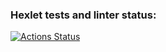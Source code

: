 ### Hexlet tests and linter status:
[![Actions Status](https://github.com/Jevda/php-project-45/actions/workflows/hexlet-check.yml/badge.svg)](https://github.com/Jevda/php-project-45/actions)